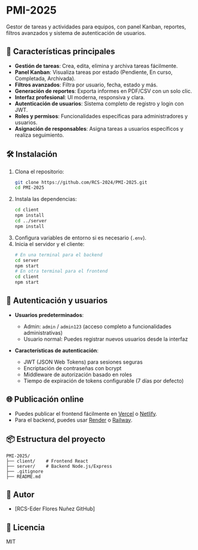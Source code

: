 # PMI-2025

Gestor de tareas y actividades para equipos, con panel Kanban, reportes, filtros avanzados y sistema de autenticación de usuarios.

## 🚀 Características principales

- **Gestión de tareas**: Crea, edita, elimina y archiva tareas fácilmente.
- **Panel Kanban**: Visualiza tareas por estado (Pendiente, En curso, Completada, Archivada).
- **Filtros avanzados**: Filtra por usuario, fecha, estado y más.
- **Generación de reportes**: Exporta informes en PDF/CSV con un solo clic.
- **Interfaz profesional**: UI moderna, responsiva y clara.
- **Autenticación de usuarios**: Sistema completo de registro y login con JWT.
- **Roles y permisos**: Funcionalidades específicas para administradores y usuarios.
- **Asignación de responsables**: Asigna tareas a usuarios específicos y realiza seguimiento.

## 🛠️ Instalación

1. Clona el repositorio:
   ```sh
   git clone https://github.com/RCS-2024/PMI-2025.git
   cd PMI-2025
   ```
2. Instala las dependencias:
   ```sh
   cd client
   npm install
   cd ../server
   npm install
   ```
3. Configura variables de entorno si es necesario (`.env`).
4. Inicia el servidor y el cliente:
   ```sh
   # En una terminal para el backend
   cd server
   npm start
   # En otra terminal para el frontend
   cd client
   npm start
   ```

## 🔐 Autenticación y usuarios

- **Usuarios predeterminados**:
  - Admin: `admin` / `admin123` (acceso completo a funcionalidades administrativas)
  - Usuario normal: Puedes registrar nuevos usuarios desde la interfaz

- **Características de autenticación**:
  - JWT (JSON Web Tokens) para sesiones seguras
  - Encriptación de contraseñas con bcrypt
  - Middleware de autorización basado en roles
  - Tiempo de expiración de tokens configurable (7 días por defecto)

## 🌐 Publicación online

- Puedes publicar el frontend fácilmente en [Vercel](https://vercel.com/) o [Netlify](https://netlify.com/).
- Para el backend, puedes usar [Render](https://render.com/) o [Railway](https://railway.app/).

## 📦 Estructura del proyecto

```
PMI-2025/
├── client/    # Frontend React
├── server/    # Backend Node.js/Express
├── .gitignore
├── README.md
```

## 👤 Autor
- [RCS-Eder Flores Nuñez  GitHub]

## 📄 Licencia
MIT
